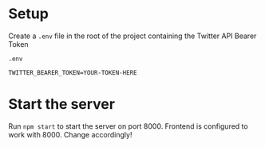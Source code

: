 # Setup

Create a `.env` file in the root of the project containing the Twitter API Bearer Token

`.env`
```
TWITTER_BEARER_TOKEN=YOUR-TOKEN-HERE
```

# Start the server

Run `npm start` to start the server on port 8000. Frontend is configured to work with 8000. Change accordingly!